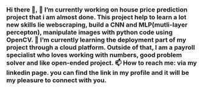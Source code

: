 ### Hi there 👋, 🔭 I’m currently working on house price prediction project that i am almost done. This project help to learn a lot new skills lie webscraping, build a CNN and MLP(mutli-layer percepton), manipulate images with python code using OpenCV. 🌱 I’m currently learning the deployment part of my project through a cloud platform. Outside of that, I am a payroll specialist who loves working with numbers, good problem solver and like open-ended project. 📫 How to reach me: via my linkedin page. you can find the link in my profile and it will be my pleasure to connect with you. 

<!--
**laussin86/laussin86** is a ✨ _special_ ✨ repository because its `README.md` (this file) appears on your GitHub profile.

Here are some ideas to get you started:

- 🔭 I’m currently working on ...
- 🌱 I’m currently learning ...
- 👯 I’m looking to collaborate on ...
- 🤔 I’m looking for help with ...
- 💬 Ask me about ...
- 📫 How to reach me: ...
- 😄 Pronouns: ...
- ⚡ Fun fact: ...
-->
